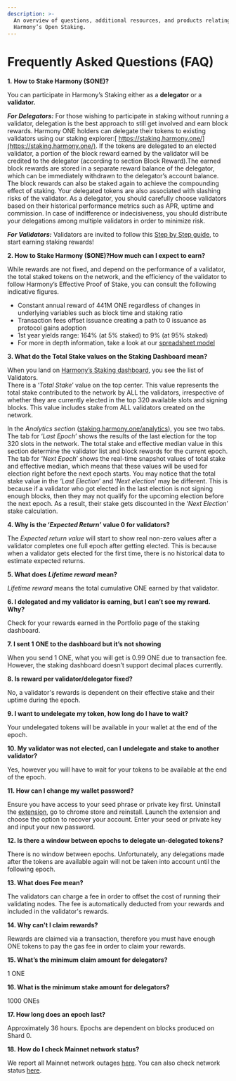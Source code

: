 ```yaml
---
description: >-
  An overview of questions, additional resources, and products relating to
  Harmony’s Open Staking.
---
```


# Frequently Asked Questions \(FAQ\)

**1.** **How to Stake Harmony \($ONE\)?**

You can participate in Harmony’s Staking either as a **delegator** or a **validator.**

_**For Delegators:**_ For those wishing to participate in staking without running a validator, delegation is the best approach to still get involved and earn block rewards. Harmony ONE holders can delegate their tokens to existing validators using our staking explorer:[ https://staking.harmony.one/](https://staking.harmony.one/). If the tokens are delegated to an elected validator, a portion of the block reward earned by the validator will be credited to the delegator \(according to section Block Reward\).The earned block rewards are stored in a separate reward balance of the delegator, which can be immediately withdrawn to the delegator’s account balance. The block rewards can also be staked again to achieve the compounding effect of staking. Your delegated tokens are also associated with slashing risks of the validator. As a delegator, you should carefully choose validators based on their historical performance metrics such as APR, uptime and commission. In case of indifference or indecisiveness, you should distribute your delegations among multiple validators in order to minimize risk.

_**For Validators:**_ Validators are invited to follow this [Step by Step guide](https://docs.harmony.one/home/validators), to start earning staking rewards!

**2. How to Stake Harmony \($ONE\)?How much can I expect to earn?**

While rewards are not fixed, and depend on the performance of a validator, the total staked tokens on the network, and the efficiency of the validator to follow Harmony’s Effective Proof of Stake, you can consult the following indicative figures.

* Constant annual reward of 441M ONE regardless of changes in underlying variables such as block time and staking ratio
* Transaction fees offset issuance creating a path to 0 issuance as protocol gains adoption
* 1st year yields range: 164% \(at 5% staked\) to 9% \(at 95% staked\)
* For more in depth information, take a look at our [spreadsheet model](https://docs.google.com/spreadsheets/d/1bcABBb47X8jOAQC-Dno9A9HFtLf8vlRp70P9xVqjhG4/edit#gid=1851981288)

**3. What do the Total Stake values on the Staking Dashboard mean?**

When you land on [Harmony’s Staking dashboard](http://staking.harmony.one/), you see the list of Validators.  
There is a ‘_Total Stake_’ value on the top center. This value represents the total stake contributed to the network by ALL the validators, irrespective of whether they are currently elected in the top 320 available slots and signing blocks. This value includes stake from ALL validators created on the network.

In the _Analytics section_ \([staking.harmony.one/analytics](https://staking.harmony.one/analytics)\), you see two tabs. The tab for ‘_Last Epoch_’ shows the results of the last election for the top 320 slots in the network. The total stake and effective median value in this section determine the validator list and block rewards for the current epoch. The tab for ‘_Next Epoch_’ shows the real-time snapshot values of total stake and effective median, which means that these values will be used for election right before the next epoch starts. You may notice that the total stake value in the _‘Last Election_’ and ‘_Next election_’ may be different. This is because if a validator who got elected in the last election is not signing enough blocks, then they may not qualify for the upcoming election before the next epoch. As a result, their stake gets discounted in the ‘_Next Election_’ stake calculation.

**4. Why is the ‘**_**Expected Return’**_ **value 0 for validators?**

The _Expected return value_ will start to show real non-zero values after a validator completes one full epoch after getting elected. This is because when a validator gets elected for the first time, there is no historical data to estimate expected returns.

**5. What does** _**Lifetime reward**_ **mean?**

_Lifetime reward_ means the total cumulative ONE earned by that validator.

**6. I delegated and my validator is earning, but I can’t see my reward. Why?**

Check for your rewards earned in the Portfolio page of the staking dashboard.

**7. I sent 1 ONE to the dashboard but it’s not showing**

When you send 1 ONE, what you will get is 0.99 ONE due to transaction fee. However, the staking dashboard doesn’t support decimal places currently.

**8. Is reward per validator/delegator fixed?**

No, a validator's rewards is dependent on their effective stake and their uptime during the epoch.

**9. I want to undelegate my token, how long do I have to wait?**

Your undelegated tokens will be available in your wallet at the end of the epoch.

**10. My validator was not elected, can I undelegate and stake to another validator?**

Yes, however you will have to wait for your tokens to be available at the end of the epoch.

**11. How can I change my wallet password?**

Ensure you have access to your seed phrase or private key first. Uninstall the [extension](https://chrome.google.com/webstore/detail/harmony/bjaeebonnimhcakeckbnemejhdpngdmd?hl=en), go to chrome store and reinstall. Launch the extension and choose the option to recover your account. Enter your seed or private key and input your new password.

**12. Is there a window between epochs to delegate un-delegated tokens?**

There is no window between epochs. Unfortunately, any delegations made after the tokens are available again will not be taken into account until the following epoch.

**13. What does Fee mean?**

The validators can charge a fee in order to offset the cost of running their validating nodes. The fee is automatically deducted from your rewards and included in the validator's rewards.

**14. Why can't I claim rewards?**

Rewards are claimed via a transaction, therefore you must have enough ONE tokens to pay the gas fee in order to claim your rewards.

**15. What’s the minimum claim amount for delegators?**

1 ONE

**16. What is the minimum stake amount for delegators?**

1000 ONEs

**17. How long does an epoch last?**

Approximately 36 hours. Epochs are dependent on blocks produced on Shard 0.

**18.** **How do I check Mainnet network status?**

We report all Mainnet network outages [here](https://nodes.harmony.one/harmony-status/outages). You can also check network status [here](https://monitor.hmny.io/status).

